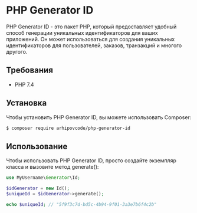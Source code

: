 # PHP Generator ID

PHP Generator ID - это пакет PHP, который предоставляет удобный способ генерации уникальных идентификаторов для ваших приложений. 
Он может использоваться для создания уникальных идентификаторов для пользователей, заказов, транзакций и многого другого.

## Требования

- PHP 7.4

## Установка

Чтобы установить PHP Generator ID, вы можете использовать Composer:
``` bash
$ composer require arhipovcode/php-generator-id
```

## Использование
Чтобы использовать PHP Generator ID, просто создайте экземпляр класса и вызовите метод generate():
```php
use MyUsername\Generator\Id;

$idGenerator = new Id();
$uniqueId = $idGenerator->generate();

echo $uniqueId; // "5f9f3c7d-bd5c-4b94-9f01-3a3e7b6f4c2b"
```
